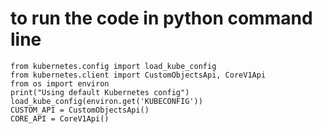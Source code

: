 
# to run the code in python command line
````
from kubernetes.config import load_kube_config
from kubernetes.client import CustomObjectsApi, CoreV1Api
from os import environ
print("Using default Kubernetes config")
load_kube_config(environ.get('KUBECONFIG'))
CUSTOM_API = CustomObjectsApi()
CORE_API = CoreV1Api()
````




